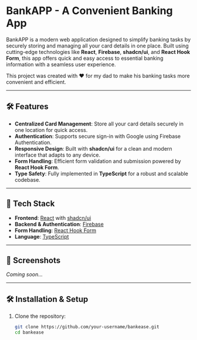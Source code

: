 # BankAPP - A Convenient Banking App

BankAPP is a modern web application designed to simplify banking tasks by securely storing and managing all your card details in one place. Built using cutting-edge technologies like **React**, **Firebase**, **shadcn/ui**, and **React Hook Form**, this app offers quick and easy access to essential banking information with a seamless user experience.

This project was created with ❤️ for my dad to make his banking tasks more convenient and efficient.

---

## 🛠 Features

- **Centralized Card Management**: Store all your card details securely in one location for quick access.
- **Authentication**: Supports secure sign-in with Google using Firebase Authentication.
- **Responsive Design**: Built with **shadcn/ui** for a clean and modern interface that adapts to any device.
- **Form Handling**: Efficient form validation and submission powered by **React Hook Form**.
- **Type Safety**: Fully implemented in **TypeScript** for a robust and scalable codebase.

---

## 🚀 Tech Stack

- **Frontend**: [React](https://reactjs.org/) with [shadcn/ui](https://shadcn.dev/)
- **Backend & Authentication**: [Firebase](https://firebase.google.com/)
- **Form Handling**: [React Hook Form](https://react-hook-form.com/)
- **Language**: [TypeScript](https://www.typescriptlang.org/)

---

## 📸 Screenshots

_Coming soon..._

---

## 🛠 Installation & Setup

1. Clone the repository:
   ```bash
   git clone https://github.com/your-username/bankease.git
   cd bankease
